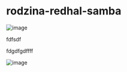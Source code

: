 # rodzina-redhal-samba

![image](https://github.com/user-attachments/assets/d1cd24ae-0a00-4fb9-8d99-7185cc36e41a)


fdfsdf

fdgdfgdffff

![image](https://github.com/user-attachments/assets/9a4c3957-ef4a-449d-8e1e-890c51d75264)

